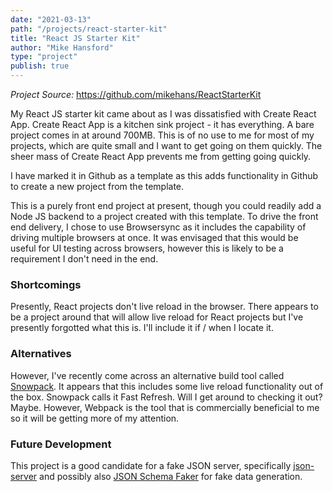 ```yaml
---
date: "2021-03-13"
path: "/projects/react-starter-kit"
title: "React JS Starter Kit"
author: "Mike Hansford"
type: "project"
publish: true
---
```

*Project Source:* https://github.com/mikehans/ReactStarterKit

My React JS starter kit came about as I was dissatisfied with Create React App. Create React App is a kitchen sink project - it has everything. A bare project comes in at around 700MB. This is of no use to me for most of my projects, which are quite small and I want to get going on them quickly. The sheer mass of Create React App prevents me from getting going quickly.

I have marked it in Github as a template as this adds functionality in Github to create a new project from the template.

This is a purely front end project at present, though you could readily add a Node JS backend to a project created with this template. To drive the front end delivery, I chose to use Browsersync as it includes the capability of driving multiple browsers at once. It was envisaged that this would be useful for UI testing across browsers, however this is likely to be a requirement I don't need in the end.

### Shortcomings
Presently, React projects don't live reload in the browser. There appears to be a project around that will allow live reload for React projects but I've presently forgotted what this is. I'll include it if / when I locate it.

### Alternatives
However, I've recently come across an alternative build tool called <a href="https://snowpack.dev" target="_blank" rel="noreferrer">Snowpack</a>. It appears that this includes some live reload functionality out of the box. Snowpack calls it Fast Refresh. Will I get around to checking it out? Maybe. However, Webpack is the tool that is commercially beneficial to me so it will be getting more of my attention.

### Future Development
This project is a good candidate for a fake JSON server, specifically <a href="https://github.com/typicode/json-server" target="_blank" rel="noreferrer">json-server</a> and possibly also <a href="https://json-schema-faker.js.org/" target="_blank" rel="noreferrer">JSON Schema Faker</a> for fake data generation.